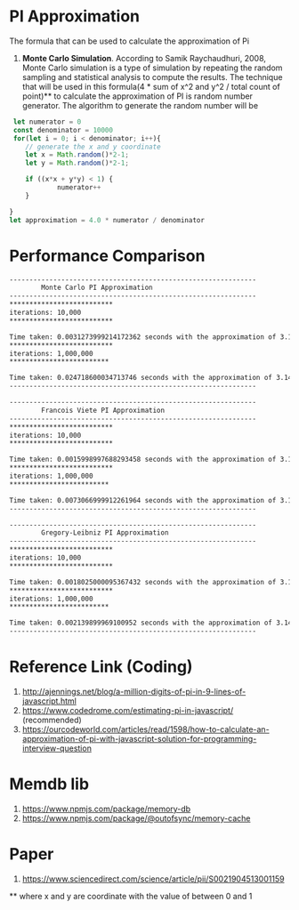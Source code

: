 # PI Approximation

The formula that can be used to calculate the approximation of Pi
1. **Monte Carlo Simulation**. According to Samik Raychaudhuri, 2008, Monte Carlo simulation is a type of 
simulation by repeating the random sampling and statistical analysis to compute the results. The technique 
that will be used in this formula(4 * sum of x^2 and y^2 / total count of point)** to calculate the 
approximation of PI is random number generator.  The algorithm to generate the random number will be
```js
 let numerator = 0
 const denominator = 10000
 for(let i = 0; i < denominator; i++){
    // generate the x and y coordinate
    let x = Math.random()*2-1;
    let y = Math.random()*2-1;

    if ((x*x + y*y) < 1) {
            numerator++
    }

}
let approximation = 4.0 * numerator / denominator
```

# Performance Comparison

```txt
--------------------------------------------------------------
        Monte Carlo PI Approximation
--------------------------------------------------------------
**************************
iterations: 10,000
**************************

Time taken: 0.0031273999214172362 seconds with the approximation of 3.1368
**************************
iterations: 1,000,000
*************************

Time taken: 0.024718600034713746 seconds with the approximation of 3.140196
--------------------------------------------------------------

--------------------------------------------------------------
        Francois Viete PI Approximation
--------------------------------------------------------------
**************************
iterations: 10,000
**************************

Time taken: 0.0015998997688293458 seconds with the approximation of 3.141592653589794
**************************
iterations: 1,000,000
*************************

Time taken: 0.0073066999912261964 seconds with the approximation of 3.141592653589794
--------------------------------------------------------------

--------------------------------------------------------------
        Gregory-Leibniz PI Approximation
--------------------------------------------------------------
**************************
iterations: 10,000
**************************

Time taken: 0.0018025000095367432 seconds with the approximation of 3.1414926535900345
**************************
iterations: 1,000,000
*************************

Time taken: 0.002139899969100952 seconds with the approximation of 3.1415916535897743
--------------------------------------------------------------
```
# Reference Link (Coding)
1. http://ajennings.net/blog/a-million-digits-of-pi-in-9-lines-of-javascript.html
2. https://www.codedrome.com/estimating-pi-in-javascript/ (recommended)
3. https://ourcodeworld.com/articles/read/1598/how-to-calculate-an-approximation-of-pi-with-javascript-solution-for-programming-interview-question

# Memdb lib
1. https://www.npmjs.com/package/memory-db
2. https://www.npmjs.com/package/@outofsync/memory-cache

# Paper
1. https://www.sciencedirect.com/science/article/pii/S0021904513001159

** where x and y are coordinate with the value of between 0 and 1